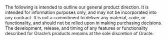 The following is intended to outline our general product direction. It is
intended for information purposes only, and may not be incorporated into any
contract. It is not a commitment to deliver any material, code, or
functionality, and should not be relied upon in making purchasing decisions.
The development, release, and timing of any features or functionality described
for Oracle’s products remains at the sole discretion of Oracle.

